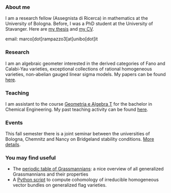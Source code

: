 
### About me

I am a research fellow (Assegnista di Ricerca) in mathematics at the University of Bologna. Before, I was a PhD student at the University of Stavanger. Here are [my thesis](https://ebooks.uis.no/index.php/USPS/catalog/download/78/77/346-1?inline=1) and [my CV](https://marcorampazzo.github.io/CV_Oct_2021.pdf).

email: marco[dot]rampazzo3[at]unibo[dot]it

### Research

I am an algebraic geometer interested in the derived categories of Fano and Calabi-Yau varieties, exceptional collections of rational homogeneous varieties, non-abelian gauged linear sigma models. My papers can be found [here](https://marcorampazzo.github.io/papers).

### Teaching

I am assistant to the course [Geometria e Algebra T](https://virtuale.unibo.it/course/view.php?id=33616) for the bachelor in Chemical Engineering. My past teaching activity can be found [here](https://marcorampazzo.github.io/CV_Oct_2021.pdf).

### Events

This fall semester there is a joint seminar between the universities of Bologna, Chemnitz and Nancy on Bridgeland stability conditions. [More details](https://marcorampazzo.github.io/bridgeland).

### You may find useful

* The [periodic table of Grassmannians](https://www.grassmannian.info): a nice overview of all generalized Grassmannians and their properties
* A [Python script](https://github.com/marcorampazzo/bott-theorem) to compute cohomology of irreducible homogeneous vector bundles on generalized flag varieties.
